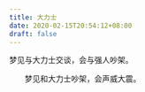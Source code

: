 ```yaml
---
title: 大力士
date: 2020-02-15T20:54:12+08:00
draft: false
---
```


梦见与大力士交谈，会与强人吵架。


　　梦见和大力士吵架，会声威大震。

